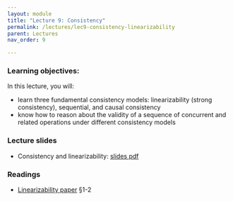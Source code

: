 ```yaml
---
layout: module
title: "Lecture 9: Consistency"
permalink: /lectures/lec9-consistency-linearizability
parent: Lectures
nav_order: 9

---
```


### Learning objectives:
In this lecture, you will:

* learn three fundamental consistency models: linearizability (strong consistency), sequential, and causal consistency
* know how to reason about the validity of a sequence of concurrent and related operations under different consistency models


### Lecture slides

* Consistency and linearizability: [slides pdf](/cs4740-fall24/assets/docs/lec9-consistency-linearizability.pdf)


### Readings

* [Linearizability paper](https://dl.acm.org/doi/10.1145/78969.78972) §1-2  



